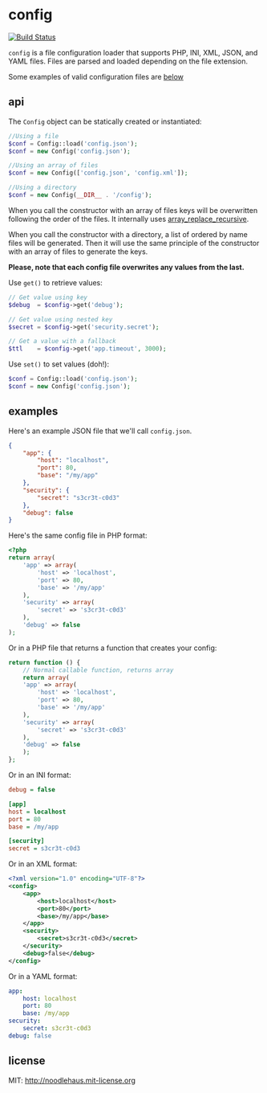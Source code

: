 # config

[![Build Status](https://travis-ci.org/noodlehaus/config.svg?branch=develop)](https://travis-ci.org/noodlehaus/config)

`config` is a file configuration loader that supports PHP,
INI, XML, JSON, and YAML files. Files are parsed and loaded
depending on the file extension.

Some examples of valid configuration files are [below](#examples)

## api

The `Config` object can be statically created or instantiated:

```php
//Using a file
$conf = Config::load('config.json');
$conf = new Config('config.json');

//Using an array of files
$conf = new Config(['config.json', 'config.xml']);

//Using a directory
$conf = new Config(__DIR__ . '/config');
```

When you call the constructor with an array of files keys will be
overwritten following the order of the files. It internally uses
[array_replace_recursive](http://php.net/manual/en/function.array-replace-recursive.php).

When you call the constructor with a directory, a list of ordered
by name files will be generated. Then it will use the same principle
of the constructor with an array of files to generate the keys.

**Please, note that each config file overwrites any values from the last.**

Use `get()` to retrieve values:
```php
// Get value using key
$debug  = $config->get('debug');

// Get value using nested key
$secret = $config->get('security.secret');

// Get a value with a fallback
$ttl    = $config->get('app.timeout', 3000);
```

Use `set()` to set values (doh!):
```php
$conf = Config::load('config.json');
$conf = new Config('config.json');
```

## examples

Here's an example JSON file that we'll call `config.json`.

```json
{
    "app": {
        "host": "localhost",
        "port": 80,
        "base": "/my/app"
    },
    "security": {
        "secret": "s3cr3t-c0d3"
    },
    "debug": false
}
```

Here's the same config file in PHP format:

```php
<?php
return array(
    'app' => array(
        'host' => 'localhost',
        'port' => 80,
        'base' => '/my/app'
    ),
    'security' => array(
        'secret' => 's3cr3t-c0d3'
    ),
    'debug' => false
);
```

Or in a PHP file that returns a function that creates your config:

```php
return function () {
    // Normal callable function, returns array
    return array(
    'app' => array(
        'host' => 'localhost',
        'port' => 80,
        'base' => '/my/app'
    ),
    'security' => array(
        'secret' => 's3cr3t-c0d3'
    ),
    'debug' => false
    );
};
```

Or in an INI format:

```ini
debug = false

[app]
host = localhost
port = 80
base = /my/app

[security]
secret = s3cr3t-c0d3
```

Or in an XML format:

```xml
<?xml version="1.0" encoding="UTF-8"?>
<config>
    <app>
        <host>localhost</host>
        <port>80</port>
        <base>/my/app</base>
    </app>
    <security>
        <secret>s3cr3t-c0d3</secret>
    </security>
    <debug>false</debug>
</config>
```

Or in a YAML format:

```yaml
app:
    host: localhost
    port: 80
    base: /my/app
security:
    secret: s3cr3t-c0d3
debug: false
```

## license
MIT: <http://noodlehaus.mit-license.org>
